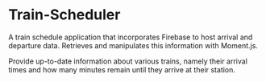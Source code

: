 # Train-Scheduler

A train schedule application that incorporates Firebase to host arrival and departure data. Retrieves and manipulates this information with Moment.js.

Provide up-to-date information about various trains, namely their arrival times and how many minutes remain until they arrive at their station.

